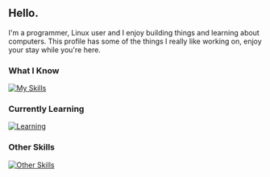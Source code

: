 Hello.
---
I'm a programmer, Linux user and I enjoy building things and learning about computers. This profile has some of the things I really like working on, enjoy your stay while you're here.

### What I Know
[![My Skills](https://skillicons.dev/icons?i=html,css,js,py)](https://skillicons.dev)

### Currently Learning
[![Learning](https://skillicons.dev/icons?i=c,lua)](https://skillicons.dev)

### Other Skills
[![Other Skills](https://skillicons.dev/icons?i=linux,ps,ai,visualstudio,vscode,vite)](https://skillicons.dev)

